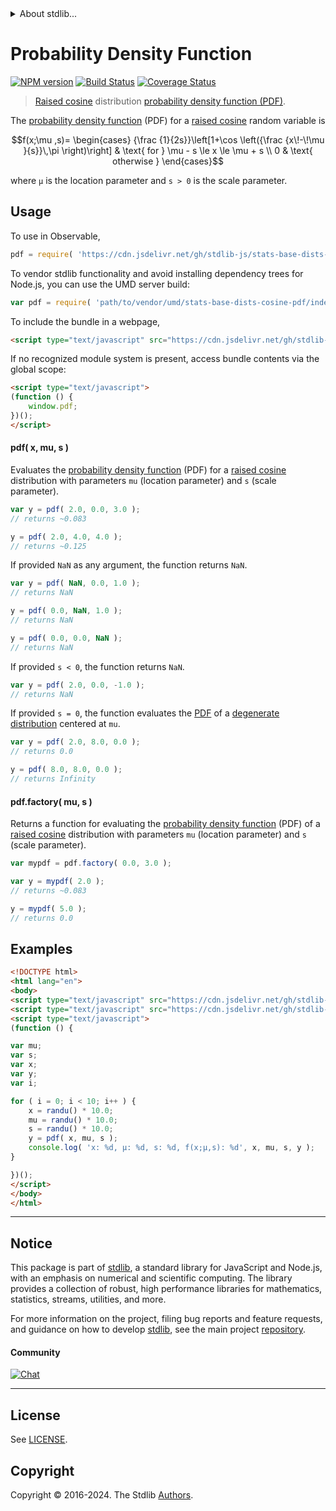 <!--

@license Apache-2.0

Copyright (c) 2018 The Stdlib Authors.

Licensed under the Apache License, Version 2.0 (the "License");
you may not use this file except in compliance with the License.
You may obtain a copy of the License at

   http://www.apache.org/licenses/LICENSE-2.0

Unless required by applicable law or agreed to in writing, software
distributed under the License is distributed on an "AS IS" BASIS,
WITHOUT WARRANTIES OR CONDITIONS OF ANY KIND, either express or implied.
See the License for the specific language governing permissions and
limitations under the License.

-->


<details>
  <summary>
    About stdlib...
  </summary>
  <p>We believe in a future in which the web is a preferred environment for numerical computation. To help realize this future, we've built stdlib. stdlib is a standard library, with an emphasis on numerical and scientific computation, written in JavaScript (and C) for execution in browsers and in Node.js.</p>
  <p>The library is fully decomposable, being architected in such a way that you can swap out and mix and match APIs and functionality to cater to your exact preferences and use cases.</p>
  <p>When you use stdlib, you can be absolutely certain that you are using the most thorough, rigorous, well-written, studied, documented, tested, measured, and high-quality code out there.</p>
  <p>To join us in bringing numerical computing to the web, get started by checking us out on <a href="https://github.com/stdlib-js/stdlib">GitHub</a>, and please consider <a href="https://opencollective.com/stdlib">financially supporting stdlib</a>. We greatly appreciate your continued support!</p>
</details>

# Probability Density Function

[![NPM version][npm-image]][npm-url] [![Build Status][test-image]][test-url] [![Coverage Status][coverage-image]][coverage-url] <!-- [![dependencies][dependencies-image]][dependencies-url] -->

> [Raised cosine][cosine-distribution] distribution [probability density function (PDF)][pdf].

<section class="intro">

The [probability density function][pdf] (PDF) for a [raised cosine][cosine-distribution] random variable is

<!-- <equation class="equation" label="eq:cosine_pdf" align="center" raw="f(x;\mu ,s)= \begin{cases} {\frac {1}{2s}}\left[1+\cos \left({\frac {x\!-\!\mu }{s}}\,\pi \right)\right] & \text{ for } \mu - s \le x \le \mu + s \\ 0 & \text{ otherwise } \end{cases}" alt="Probability density function (PDF) for a raised cosine distribution."> -->

```math
f(x;\mu ,s)= \begin{cases} {\frac {1}{2s}}\left[1+\cos \left({\frac {x\!-\!\mu }{s}}\,\pi \right)\right] & \text{ for } \mu - s \le x \le \mu + s \\ 0 & \text{ otherwise } \end{cases}
```

<!-- <div class="equation" align="center" data-raw-text="f(x;\mu ,s)= \begin{cases} {\frac {1}{2s}}\left[1+\cos \left({\frac {x\!-\!\mu }{s}}\,\pi \right)\right] &amp; \text{ for } \mu - s \le x \le \mu + s \\ 0 &amp; \text{ otherwise } \end{cases}" data-equation="eq:cosine_pdf">
    <img src="https://cdn.jsdelivr.net/gh/stdlib-js/stdlib@591cf9d5c3a0cd3c1ceec961e5c49d73a68374cb/lib/node_modules/@stdlib/stats/base/dists/cosine/pdf/docs/img/equation_cosine_pdf.svg" alt="Probability density function (PDF) for a raised cosine distribution.">
    <br>
</div> -->

<!-- </equation> -->

where `μ` is the location parameter and `s > 0` is the scale parameter.

</section>

<!-- /.intro -->



<section class="usage">

## Usage

To use in Observable,

```javascript
pdf = require( 'https://cdn.jsdelivr.net/gh/stdlib-js/stats-base-dists-cosine-pdf@v0.2.1-umd/browser.js' )
```

To vendor stdlib functionality and avoid installing dependency trees for Node.js, you can use the UMD server build:

```javascript
var pdf = require( 'path/to/vendor/umd/stats-base-dists-cosine-pdf/index.js' )
```

To include the bundle in a webpage,

```html
<script type="text/javascript" src="https://cdn.jsdelivr.net/gh/stdlib-js/stats-base-dists-cosine-pdf@v0.2.1-umd/browser.js"></script>
```

If no recognized module system is present, access bundle contents via the global scope:

```html
<script type="text/javascript">
(function () {
    window.pdf;
})();
</script>
```

#### pdf( x, mu, s )

Evaluates the [probability density function][pdf] (PDF) for a [raised cosine][cosine-distribution] distribution with parameters `mu` (location parameter) and `s` (scale parameter).

```javascript
var y = pdf( 2.0, 0.0, 3.0 );
// returns ~0.083

y = pdf( 2.0, 4.0, 4.0 );
// returns ~0.125
```

If provided `NaN` as any argument, the function returns `NaN`.

```javascript
var y = pdf( NaN, 0.0, 1.0 );
// returns NaN

y = pdf( 0.0, NaN, 1.0 );
// returns NaN

y = pdf( 0.0, 0.0, NaN );
// returns NaN
```

If provided `s < 0`, the function returns `NaN`.

```javascript
var y = pdf( 2.0, 0.0, -1.0 );
// returns NaN
```

If provided `s = 0`, the function evaluates the [PDF][pdf] of a [degenerate distribution][degenerate-distribution] centered at `mu`.

```javascript
var y = pdf( 2.0, 8.0, 0.0 );
// returns 0.0

y = pdf( 8.0, 8.0, 0.0 );
// returns Infinity
```

#### pdf.factory( mu, s )

Returns a function for evaluating the [probability density function][pdf] (PDF) of a [raised cosine][cosine-distribution] distribution with parameters `mu` (location parameter) and `s` (scale parameter).

```javascript
var mypdf = pdf.factory( 0.0, 3.0 );

var y = mypdf( 2.0 );
// returns ~0.083

y = mypdf( 5.0 );
// returns 0.0
```

</section>

<!-- /.usage -->

<section class="examples">

## Examples

<!-- eslint no-undef: "error" -->

```html
<!DOCTYPE html>
<html lang="en">
<body>
<script type="text/javascript" src="https://cdn.jsdelivr.net/gh/stdlib-js/random-base-randu@umd/browser.js"></script>
<script type="text/javascript" src="https://cdn.jsdelivr.net/gh/stdlib-js/stats-base-dists-cosine-pdf@v0.2.1-umd/browser.js"></script>
<script type="text/javascript">
(function () {

var mu;
var s;
var x;
var y;
var i;

for ( i = 0; i < 10; i++ ) {
    x = randu() * 10.0;
    mu = randu() * 10.0;
    s = randu() * 10.0;
    y = pdf( x, mu, s );
    console.log( 'x: %d, µ: %d, s: %d, f(x;µ,s): %d', x, mu, s, y );
}

})();
</script>
</body>
</html>
```

</section>

<!-- /.examples -->

<!-- Section for related `stdlib` packages. Do not manually edit this section, as it is automatically populated. -->

<section class="related">

</section>

<!-- /.related -->

<!-- Section for all links. Make sure to keep an empty line after the `section` element and another before the `/section` close. -->


<section class="main-repo" >

* * *

## Notice

This package is part of [stdlib][stdlib], a standard library for JavaScript and Node.js, with an emphasis on numerical and scientific computing. The library provides a collection of robust, high performance libraries for mathematics, statistics, streams, utilities, and more.

For more information on the project, filing bug reports and feature requests, and guidance on how to develop [stdlib][stdlib], see the main project [repository][stdlib].

#### Community

[![Chat][chat-image]][chat-url]

---

## License

See [LICENSE][stdlib-license].


## Copyright

Copyright &copy; 2016-2024. The Stdlib [Authors][stdlib-authors].

</section>

<!-- /.stdlib -->

<!-- Section for all links. Make sure to keep an empty line after the `section` element and another before the `/section` close. -->

<section class="links">

[npm-image]: http://img.shields.io/npm/v/@stdlib/stats-base-dists-cosine-pdf.svg
[npm-url]: https://npmjs.org/package/@stdlib/stats-base-dists-cosine-pdf

[test-image]: https://github.com/stdlib-js/stats-base-dists-cosine-pdf/actions/workflows/test.yml/badge.svg?branch=v0.2.1
[test-url]: https://github.com/stdlib-js/stats-base-dists-cosine-pdf/actions/workflows/test.yml?query=branch:v0.2.1

[coverage-image]: https://img.shields.io/codecov/c/github/stdlib-js/stats-base-dists-cosine-pdf/main.svg
[coverage-url]: https://codecov.io/github/stdlib-js/stats-base-dists-cosine-pdf?branch=main

<!--

[dependencies-image]: https://img.shields.io/david/stdlib-js/stats-base-dists-cosine-pdf.svg
[dependencies-url]: https://david-dm.org/stdlib-js/stats-base-dists-cosine-pdf/main

-->

[chat-image]: https://img.shields.io/gitter/room/stdlib-js/stdlib.svg
[chat-url]: https://app.gitter.im/#/room/#stdlib-js_stdlib:gitter.im

[stdlib]: https://github.com/stdlib-js/stdlib

[stdlib-authors]: https://github.com/stdlib-js/stdlib/graphs/contributors

[umd]: https://github.com/umdjs/umd
[es-module]: https://developer.mozilla.org/en-US/docs/Web/JavaScript/Guide/Modules

[deno-url]: https://github.com/stdlib-js/stats-base-dists-cosine-pdf/tree/deno
[deno-readme]: https://github.com/stdlib-js/stats-base-dists-cosine-pdf/blob/deno/README.md
[umd-url]: https://github.com/stdlib-js/stats-base-dists-cosine-pdf/tree/umd
[umd-readme]: https://github.com/stdlib-js/stats-base-dists-cosine-pdf/blob/umd/README.md
[esm-url]: https://github.com/stdlib-js/stats-base-dists-cosine-pdf/tree/esm
[esm-readme]: https://github.com/stdlib-js/stats-base-dists-cosine-pdf/blob/esm/README.md
[branches-url]: https://github.com/stdlib-js/stats-base-dists-cosine-pdf/blob/main/branches.md

[stdlib-license]: https://raw.githubusercontent.com/stdlib-js/stats-base-dists-cosine-pdf/main/LICENSE

[cosine-distribution]: https://en.wikipedia.org/wiki/Raised_cosine_distribution

[pdf]: https://en.wikipedia.org/wiki/Probability_density_function

[degenerate-distribution]: https://en.wikipedia.org/wiki/Degenerate_distribution

</section>

<!-- /.links -->
